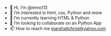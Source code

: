 - 👋 Hi, I’m @mmct13
- 👀 I’m interested in html, css, Python and more
- 🌱 I’m currently learning HTML & Python
- 💞️ I’m looking to collaborate on an Python App
- 📫 How to reach me marshallchrist@yahoo.com

<!---
mmct13/mmct13 is a ✨ special ✨ repository because its `README.md` (this file) appears on your GitHub profile.
You can click the Preview link to take a look at your changes.
--->
